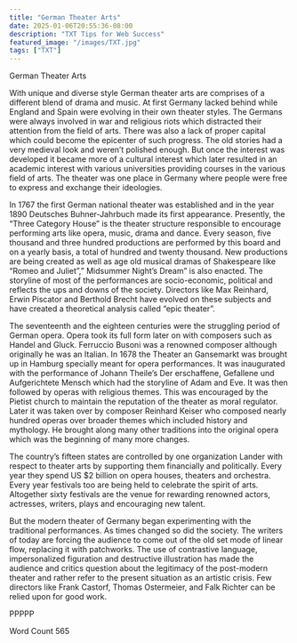 ```yaml
---
title: "German Theater Arts"
date: 2025-01-06T20:55:36-08:00
description: "TXT Tips for Web Success"
featured_image: "/images/TXT.jpg"
tags: ["TXT"]
---
```


German Theater Arts


With unique and diverse style German theater arts are comprises of a different blend of drama and music. At first Germany lacked behind while England and Spain were evolving in their own theater styles. The Germans were always involved in war and religious riots which distracted their attention from the field of arts. There was also a lack of proper capital which could become the epicenter of such progress. The old stories had a very medieval look and weren’t polished enough. But once the interest was developed it became more of a cultural interest which later resulted in an academic interest with various universities providing courses in the various field of arts. The theater was one place in Germany where people were free to express and exchange their ideologies.

In 1767 the first German national theater was established and in the year 1890 Deutsches Buhner-Jahrbuch made its first appearance. Presently, the “Three Category House” is the theater structure responsible to encourage performing arts like opera, music, drama and dance. Every season, five thousand and three hundred productions are performed by this board and on a yearly basis, a total of hundred and twenty thousand. New productions are being created as well as age old musical dramas of Shakespeare like “Romeo and Juliet”,” Midsummer Night’s Dream” is also enacted. The storyline of most of the performances are socio-economic, political and reflects the ups and downs of the society. Directors like Max Reinhard, Erwin Piscator and Berthold Brecht have evolved on these subjects and have created a theoretical analysis called “epic theater”. 

The seventeenth and the eighteen centuries were the struggling period of German opera. Opera took its full form later on with composers such as Handel and Gluck. Ferruccio Busoni was a renowned composer although originally he was an Italian. In 1678 the Theater an Gansemarkt was brought up in Hamburg specially meant for opera performances. It was inaugurated with the performance of Johann Theile’s Der erschaffene, Gefallene und Aufgerichtete Mensch which had the storyline of Adam and Eve. It was then followed by operas with religious themes. This was encouraged by the Pietist church to maintain the reputation of the theater as moral regulator. Later it was taken over by composer Reinhard Keiser who composed nearly hundred operas over broader themes which included history and mythology. He brought along many other traditions into the original opera which was the beginning of many more changes.  

The country’s fifteen states are controlled by one organization Lander with respect to theater arts by supporting them financially and politically. Every year they spend US $2 billion on opera houses, theaters and orchestra. Every year festivals too are being held to celebrate the spirit of arts. Altogether sixty festivals are the venue for rewarding renowned actors, actresses, writers, plays and encouraging new talent. 

But the modern theater of Germany began experimenting with the traditional performances. As times changed so did the society. The writers of today are forcing the audience to come out of the old set mode of linear flow, replacing it with patchworks. The use of contrastive language, impersonalized figuration and destructive illustration has made the audience and critics question about the legitimacy of the post-modern theater and rather refer to the present situation as an artistic crisis. Few directors like Frank Castorf, Thomas Ostermeier, and Falk Richter can be relied upon for good work. 

PPPPP

Word Count 565



